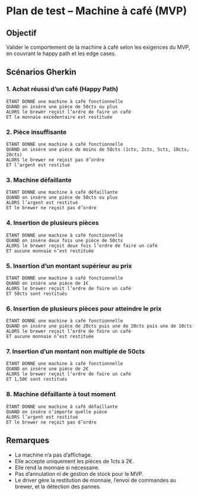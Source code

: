 # Plan de test – Machine à café (MVP)

## Objectif
Valider le comportement de la machine à café selon les exigences du MVP, en couvrant le happy path et les edge cases.

## Scénarios Gherkin

### 1. Achat réussi d’un café (Happy Path)
```gherkin
ÉTANT DONNÉ une machine à café fonctionnelle
QUAND on insère une pièce de 50cts ou plus
ALORS le brewer reçoit l’ordre de faire un café
ET la monnaie excédentaire est restituée
```

### 2. Pièce insuffisante
```gherkin
ÉTANT DONNÉ une machine à café fonctionnelle
QUAND on insère une pièce de moins de 50cts (1cts, 2cts, 5cts, 10cts, 20cts)
ALORS le brewer ne reçoit pas d’ordre
ET l’argent est restitué
```

### 3. Machine défaillante
```gherkin
ÉTANT DONNÉ une machine à café défaillante
QUAND on insère une pièce de 50cts ou plus
ALORS l’argent est restitué
ET le brewer ne reçoit pas d’ordre
```

### 4. Insertion de plusieurs pièces
```gherkin
ÉTANT DONNÉ une machine à café fonctionnelle
QUAND on insère deux fois une pièce de 50cts
ALORS le brewer reçoit deux fois l’ordre de faire un café
ET aucune monnaie n’est restituée
```

### 5. Insertion d’un montant supérieur au prix
```gherkin
ÉTANT DONNÉ une machine à café fonctionnelle
QUAND on insère une pièce de 1€
ALORS le brewer reçoit l’ordre de faire un café
ET 50cts sont restitués
```

### 6. Insertion de plusieurs pièces pour atteindre le prix
```gherkin
ÉTANT DONNÉ une machine à café fonctionnelle
QUAND on insère une pièce de 20cts puis une de 20cts puis une de 10cts
ALORS le brewer reçoit l’ordre de faire un café
ET aucune monnaie n’est restituée
```

### 7. Insertion d’un montant non multiple de 50cts
```gherkin
ÉTANT DONNÉ une machine à café fonctionnelle
QUAND on insère une pièce de 2€
ALORS le brewer reçoit l’ordre de faire un café
ET 1,50€ sont restitués
```

### 8. Machine défaillante à tout moment
```gherkin
ÉTANT DONNÉ une machine à café défaillante
QUAND on insère n’importe quelle pièce
ALORS l’argent est restitué
ET le brewer ne reçoit pas d’ordre
```

## Remarques
- La machine n’a pas d’affichage.
- Elle accepte uniquement les pièces de 1cts à 2€.
- Elle rend la monnaie si nécessaire.
- Pas d’annulation ni de gestion de stock pour le MVP.
- Le driver gère la restitution de monnaie, l’envoi de commandes au brewer, et la détection des pannes.
